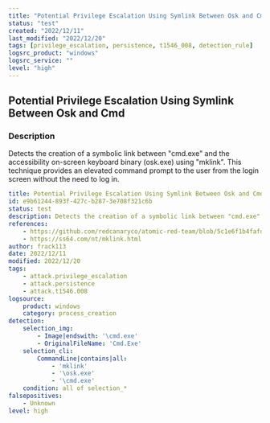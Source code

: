 ```yaml
---
title: "Potential Privilege Escalation Using Symlink Between Osk and Cmd"
status: "test"
created: "2022/12/11"
last_modified: "2022/12/20"
tags: [privilege_escalation, persistence, t1546_008, detection_rule]
logsrc_product: "windows"
logsrc_service: ""
level: "high"
---
```


## Potential Privilege Escalation Using Symlink Between Osk and Cmd

### Description

Detects the creation of a symbolic link between "cmd.exe" and the accessibility on-screen keyboard binary (osk.exe) using "mklink". This technique provides an elevated command prompt to the user from the login screen without the need to log in.

```yml
title: Potential Privilege Escalation Using Symlink Between Osk and Cmd
id: e9b61244-893f-427c-b287-3e708f321c6b
status: test
description: Detects the creation of a symbolic link between "cmd.exe" and the accessibility on-screen keyboard binary (osk.exe) using "mklink". This technique provides an elevated command prompt to the user from the login screen without the need to log in.
references:
    - https://github.com/redcanaryco/atomic-red-team/blob/5c1e6f1b4fafd01c8d1ece85f510160fc1275fbf/atomics/T1546.008/T1546.008.md
    - https://ss64.com/nt/mklink.html
author: frack113
date: 2022/12/11
modified: 2022/12/20
tags:
    - attack.privilege_escalation
    - attack.persistence
    - attack.t1546.008
logsource:
    product: windows
    category: process_creation
detection:
    selection_img:
        - Image|endswith: '\cmd.exe'
        - OriginalFileName: 'Cmd.Exe'
    selection_cli:
        CommandLine|contains|all:
            - 'mklink'
            - '\osk.exe'
            - '\cmd.exe'
    condition: all of selection_*
falsepositives:
    - Unknown
level: high

```
